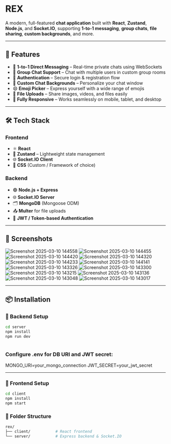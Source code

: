# REX
 

A modern, full-featured **chat application** built with **React**, **Zustand**, **Node.js**, and **Socket.IO**, supporting **1-to-1 messaging**, **group chats**, **file sharing**, **custom backgrounds**, and more.

---

## 🚀 Features

- 💬 **1-to-1 Direct Messaging** – Real-time private chats using WebSockets
- 👥 **Group Chat Support** – Chat with multiple users in custom group rooms
- 🔐 **Authentication** – Secure login & registration flow
- 🎨 **Custom Chat Backgrounds** – Personalize your chat window
- 😄 **Emoji Picker** – Express yourself with a wide range of emojis
- 📎 **File Uploads** – Share images, videos, and files easily
- 📱 **Fully Responsive** – Works seamlessly on mobile, tablet, and desktop

---

## 🛠 Tech Stack

### Frontend
- ⚛️ **React**
- 🧠 **Zustand** – Lightweight state management
- 🌐 **Socket.IO Client**
- 🎨 **CSS** (Custom / Framework of choice)

### Backend
- 🟢 **Node.js + Express**
- 🌐 **Socket.IO Server**
- 🗂 **MongoDB** (Mongoose ODM)
- 📤 **Multer** for file uploads
- 🔐 **JWT / Token-based Authentication**

---

## 📸 Screenshots

![Screenshot 2025-03-10 144558](https://github.com/user-attachments/assets/44b9105c-dbd4-41a6-b212-338dcd1d7097)
![Screenshot 2025-03-10 144455](https://github.com/user-attachments/assets/901a1c58-71d9-478c-aa62-93b6cb949c49)
![Screenshot 2025-03-10 144420](https://github.com/user-attachments/assets/a22b14d5-1fa9-4abd-b6aa-8a13e9dda34c)
![Screenshot 2025-03-10 144320](https://github.com/user-attachments/assets/11312f93-4060-4c2f-a620-348c9e22afbb)
![Screenshot 2025-03-10 144233](https://github.com/user-attachments/assets/7c5698ec-28b0-4306-9426-6c975e612c5c)
![Screenshot 2025-03-10 144141](https://github.com/user-attachments/assets/f3fd28da-6529-4309-8a9a-b5931ca3a68c)
![Screenshot 2025-03-10 143326](https://github.com/user-attachments/assets/7aac0ab6-f43d-465a-99f8-24be7d68599d)
![Screenshot 2025-03-10 143300](https://github.com/user-attachments/assets/3af6265b-bebc-43ca-931c-1e74d994ec07)
![Screenshot 2025-03-10 143215](https://github.com/user-attachments/assets/bee3a145-95d2-4b15-b3c6-753c30a431c6)
![Screenshot 2025-03-10 143136](https://github.com/user-attachments/assets/d9b915c8-8b02-4aa5-9a82-1a098e5133f6)
![Screenshot 2025-03-10 143048](https://github.com/user-attachments/assets/0f699be3-1862-4bfd-8273-4f4c3c058229)
![Screenshot 2025-03-10 143017](https://github.com/user-attachments/assets/df5dfe71-181d-4e8e-a726-cf2f1c6fe744)


---

## 📦 Installation

### 🔧 Backend Setup

```bash
cd server
npm install
npm run dev
 
```
### Configure .env for DB URI and JWT secret:
MONGO_URI=your_mongo_connection
JWT_SECRET=your_jwt_secret
 
 ---
### 🔧 Frontend Setup 
```bash
cd client
npm install
npm start
```
### 📁 Folder Structure

```bash
rex/
├── client/           # React frontend
└── server/           # Express backend & Socket.IO
